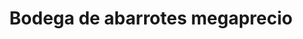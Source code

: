 ---
title: "Bodega de abarrotes megaprecio"
url: /oaxaca-de-juarez/bodega-de-abarrotes-megaprecio/
shop: comodidad
---
